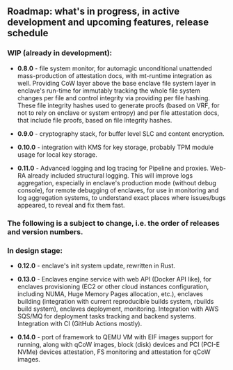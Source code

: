 ## Roadmap: what's in progress, in active development and upcoming features, release schedule

### WIP (already in development):

- **0.8.0** - file system monitor, for automagic unconditional unattended mass-production of attestation docs,
            with mt-runtime integration as well.
            Providing CoW layer above the base enclave file system layer in enclave's run-time for immutably tracking the
            whole file system changes per file and control integrity via providing per file hashing.
            These file integrity hashes used to generate proofs (based on VRF, for not to rely on enclave or system entropy)
            and per file attestation docs, that include file proofs, based on file integrity hashes.

- **0.9.0** - cryptography stack, for buffer level SLC and content encryption.

- **0.10.0** - integration with KMS for key storage, probably TPM module usage for local key storage.

- **0.11.0** - Advanced logging and log tracing for Pipeline and proxies. Web-RA already included structural logging.
        This will improve logs aggregation, especially in enclave's production mode (without debug console),
        for remote debugging of enclaves, for use in monitoring and log aggregation systems,
        to understand exact places where issues/bugs appeared, to reveal and fix them fast.

### The following is a subject to change, i.e. the order of releases and version numbers.

### In design stage:

- **0.12.0** - enclave's init system update, rewritten in Rust.

- **0.13.0** - Enclaves engine service with web API (Docker API like),
         for enclaves provisioning (EC2 or other cloud instances configuration, including NUMA, Huge Memory Pages allocation, etc.),
         enclaves building (integration with current reproducible builds system, rbuilds build system), enclaves deployment, monitoring.
         Integration with AWS SQS/MQ for deployment tasks tracking and backend systems. Integration with CI (GitHub Actions mostly).

- **0.14.0** - port of framework to QEMU VM with EIF images support for running,
         along with qCoW images, block (disk) devices and PCI (PCI-E NVMe) devices attestation, FS monitoring and attestation for qCoW images.
